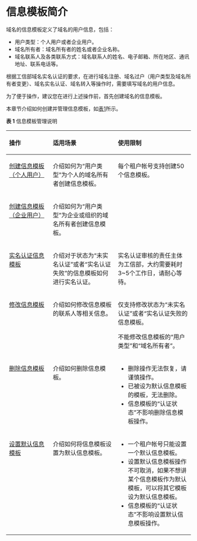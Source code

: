 # 信息模板简介<a name="domain_ug_340001"></a>

域名的信息模板定义了域名的用户信息，包括：

-   用户类型：个人用户或者企业用户。
-   域名所有者：域名所有者的姓名或者企业名称。
-   域名联系人及各类联系方式：域名联系人的姓名、电子邮箱、所在地区、通讯地址、联系电话等。

根据工信部域名实名认证的要求，在进行域名注册、域名过户（用户类型及域名所有者变更）、域名实名认证、域名转入等操作时，需要填写域名的用户信息。

为了便于操作，建议您在进行上述操作前，首先创建域名的信息模板。

本章节介绍如何创建并管理信息模板，如[表1](#zh-cn_topic_0193892072_table977612405507)所示。

**表 1**  信息模板管理说明

<a name="zh-cn_topic_0193892072_table977612405507"></a>
<table><thead align="left"><tr id="zh-cn_topic_0193892072_row87771409504"><th class="cellrowborder" valign="top" width="23.72237223722372%" id="mcps1.2.4.1.1"><p id="zh-cn_topic_0193892072_p15777740175016"><a name="zh-cn_topic_0193892072_p15777740175016"></a><a name="zh-cn_topic_0193892072_p15777740175016"></a>操作</p>
</th>
<th class="cellrowborder" valign="top" width="35.2035203520352%" id="mcps1.2.4.1.2"><p id="zh-cn_topic_0193892072_p47771140115015"><a name="zh-cn_topic_0193892072_p47771140115015"></a><a name="zh-cn_topic_0193892072_p47771140115015"></a>适用场景</p>
</th>
<th class="cellrowborder" valign="top" width="41.07410741074107%" id="mcps1.2.4.1.3"><p id="zh-cn_topic_0193892072_p11777174055015"><a name="zh-cn_topic_0193892072_p11777174055015"></a><a name="zh-cn_topic_0193892072_p11777174055015"></a>使用限制</p>
</th>
</tr>
</thead>
<tbody><tr id="zh-cn_topic_0193892072_row3777840175020"><td class="cellrowborder" valign="top" width="23.72237223722372%" headers="mcps1.2.4.1.1 "><p id="zh-cn_topic_0193892072_p688018214258"><a name="zh-cn_topic_0193892072_p688018214258"></a><a name="zh-cn_topic_0193892072_p688018214258"></a><a href="创建信息模板（个人用户）.md">创建信息模板（个人用户）</a></p>
</td>
<td class="cellrowborder" valign="top" width="35.2035203520352%" headers="mcps1.2.4.1.2 "><p id="zh-cn_topic_0193892072_p777716406501"><a name="zh-cn_topic_0193892072_p777716406501"></a><a name="zh-cn_topic_0193892072_p777716406501"></a>介绍如何为“用户类型”为个人的域名所有者创建信息模板。</p>
</td>
<td class="cellrowborder" rowspan="2" valign="top" width="41.07410741074107%" headers="mcps1.2.4.1.3 "><p id="zh-cn_topic_0193892072_p191418318305"><a name="zh-cn_topic_0193892072_p191418318305"></a><a name="zh-cn_topic_0193892072_p191418318305"></a>每个租户帐号支持创建50个信息模板。</p>
</td>
</tr>
<tr id="zh-cn_topic_0193892072_row126315910245"><td class="cellrowborder" valign="top" headers="mcps1.2.4.1.1 "><p id="zh-cn_topic_0193892072_p1483558253"><a name="zh-cn_topic_0193892072_p1483558253"></a><a name="zh-cn_topic_0193892072_p1483558253"></a><a href="创建信息模板（企业用户）.md">创建信息模板（企业用户）</a></p>
</td>
<td class="cellrowborder" valign="top" headers="mcps1.2.4.1.2 "><p id="zh-cn_topic_0193892072_p1963279202414"><a name="zh-cn_topic_0193892072_p1963279202414"></a><a name="zh-cn_topic_0193892072_p1963279202414"></a>介绍如何为“用户类型”为企业或组织的域名所有者创建信息模板。</p>
</td>
</tr>
<tr id="zh-cn_topic_0193892072_row10187111392412"><td class="cellrowborder" valign="top" width="23.72237223722372%" headers="mcps1.2.4.1.1 "><p id="zh-cn_topic_0193892072_p12482351250"><a name="zh-cn_topic_0193892072_p12482351250"></a><a name="zh-cn_topic_0193892072_p12482351250"></a><a href="实名认证信息模板.md">实名认证信息模板</a></p>
</td>
<td class="cellrowborder" valign="top" width="35.2035203520352%" headers="mcps1.2.4.1.2 "><p id="zh-cn_topic_0193892072_p51872013102410"><a name="zh-cn_topic_0193892072_p51872013102410"></a><a name="zh-cn_topic_0193892072_p51872013102410"></a>介绍对于状态为“未实名认证”或者“实名认证失败”的信息模板如何进行实名认证。</p>
</td>
<td class="cellrowborder" valign="top" width="41.07410741074107%" headers="mcps1.2.4.1.3 "><p id="zh-cn_topic_0193892072_p171872135241"><a name="zh-cn_topic_0193892072_p171872135241"></a><a name="zh-cn_topic_0193892072_p171872135241"></a>实名认证审核的责任主体为工信部，大约需要耗时3~5个工作日，请耐心等待。</p>
</td>
</tr>
<tr id="zh-cn_topic_0193892072_row14438161243"><td class="cellrowborder" valign="top" width="23.72237223722372%" headers="mcps1.2.4.1.1 "><p id="zh-cn_topic_0193892072_p1548155142516"><a name="zh-cn_topic_0193892072_p1548155142516"></a><a name="zh-cn_topic_0193892072_p1548155142516"></a><a href="修改信息模板.md">修改信息模板</a></p>
</td>
<td class="cellrowborder" valign="top" width="35.2035203520352%" headers="mcps1.2.4.1.2 "><p id="zh-cn_topic_0193892072_p1744321662415"><a name="zh-cn_topic_0193892072_p1744321662415"></a><a name="zh-cn_topic_0193892072_p1744321662415"></a>介绍如何修改信息模板的联系人等相关信息。</p>
</td>
<td class="cellrowborder" valign="top" width="41.07410741074107%" headers="mcps1.2.4.1.3 "><p id="zh-cn_topic_0193892072_p133684693219"><a name="zh-cn_topic_0193892072_p133684693219"></a><a name="zh-cn_topic_0193892072_p133684693219"></a>仅支持修改状态为“未实名认证”或者“实名认证失败的信息模板。</p>
<p id="zh-cn_topic_0193892072_p544351613243"><a name="zh-cn_topic_0193892072_p544351613243"></a><a name="zh-cn_topic_0193892072_p544351613243"></a>不能修改信息模板的“用户类型”和“域名所有者”。</p>
</td>
</tr>
<tr id="zh-cn_topic_0193892072_row1577754016507"><td class="cellrowborder" valign="top" width="23.72237223722372%" headers="mcps1.2.4.1.1 "><p id="zh-cn_topic_0193892072_p18811155810232"><a name="zh-cn_topic_0193892072_p18811155810232"></a><a name="zh-cn_topic_0193892072_p18811155810232"></a><a href="删除信息模板.md">删除信息模板</a></p>
</td>
<td class="cellrowborder" valign="top" width="35.2035203520352%" headers="mcps1.2.4.1.2 "><p id="zh-cn_topic_0193892072_p3777134025015"><a name="zh-cn_topic_0193892072_p3777134025015"></a><a name="zh-cn_topic_0193892072_p3777134025015"></a>介绍如何删除信息模板。</p>
</td>
<td class="cellrowborder" valign="top" width="41.07410741074107%" headers="mcps1.2.4.1.3 "><a name="zh-cn_topic_0193892072_ul182973592007"></a><a name="zh-cn_topic_0193892072_ul182973592007"></a><ul id="zh-cn_topic_0193892072_ul182973592007"><li>删除操作无法恢复，请谨慎操作。</li><li>已被设为默认信息模板的模板，无法删除。</li><li>信息模板的“认证状态”不影响删除信息模板操作。</li></ul>
</td>
</tr>
<tr id="zh-cn_topic_0193892072_row187779402501"><td class="cellrowborder" valign="top" width="23.72237223722372%" headers="mcps1.2.4.1.1 "><p id="zh-cn_topic_0193892072_p1180975832318"><a name="zh-cn_topic_0193892072_p1180975832318"></a><a name="zh-cn_topic_0193892072_p1180975832318"></a><a href="设置默认信息模板.md">设置默认信息模板</a></p>
</td>
<td class="cellrowborder" valign="top" width="35.2035203520352%" headers="mcps1.2.4.1.2 "><p id="zh-cn_topic_0193892072_p157771840155010"><a name="zh-cn_topic_0193892072_p157771840155010"></a><a name="zh-cn_topic_0193892072_p157771840155010"></a>介绍如何将信息模板设置为默认信息模板。</p>
</td>
<td class="cellrowborder" valign="top" width="41.07410741074107%" headers="mcps1.2.4.1.3 "><a name="zh-cn_topic_0193892072_ul54037144127"></a><a name="zh-cn_topic_0193892072_ul54037144127"></a><ul id="zh-cn_topic_0193892072_ul54037144127"><li>一个租户帐号只能设置一个默认信息模板。</li><li>设置默认信息模板操作不可取消，如果不想讲某个信息模板作为默认模板，可以将其它模板设为默认信息模板。</li><li>信息模板的“认证状态”不影响设置默认信息模板操作。</li></ul>
</td>
</tr>
</tbody>
</table>

